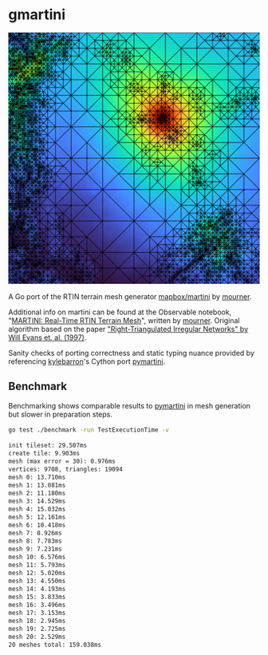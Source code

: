 # gmartini

![](test/martini-50.png)

A Go port of the RTIN terrain mesh generator [mapbox/martini](https://github.com/mapbox/martini) by [mourner](https://github.com/mourner).

Additional info on martini can be found at the Observable notebook, "[MARTINI: Real-Time RTIN Terrain Mesh](https://observablehq.com/@mourner/martin-real-time-rtin-terrain-mesh)", written by [mourner](https://github.com/mourner). Original algorithm based on the paper ["Right-Triangulated Irregular Networks" by Will Evans et. al. (1997)](https://www.cs.ubc.ca/~will/papers/rtin.pdf).

Sanity checks of porting correctness and static typing nuance provided by referencing [kylebarron](https://github.com/kylebarron)'s Cython port [pymartini](https://github.com/kylebarron/pymartini).

## Benchmark

Benchmarking shows comparable results to [pymartini](https://github.com/kylebarron/pymartini) in mesh generation but slower in preparation steps.

```bash
go test ./benchmark -run TestExecutionTime -v
```

```
init tileset: 29.507ms
create tile: 9.903ms
mesh (max error = 30): 0.976ms
vertices: 9708, triangles: 19094
mesh 0: 13.710ms
mesh 1: 13.081ms
mesh 2: 11.180ms
mesh 3: 14.529ms
mesh 4: 15.032ms
mesh 5: 12.161ms
mesh 6: 10.418ms
mesh 7: 8.926ms
mesh 8: 7.783ms
mesh 9: 7.231ms
mesh 10: 6.576ms
mesh 11: 5.793ms
mesh 12: 5.020ms
mesh 13: 4.550ms
mesh 14: 4.193ms
mesh 15: 3.833ms
mesh 16: 3.496ms
mesh 17: 3.153ms
mesh 18: 2.945ms
mesh 19: 2.725ms
mesh 20: 2.529ms
20 meshes total: 159.038ms
```
